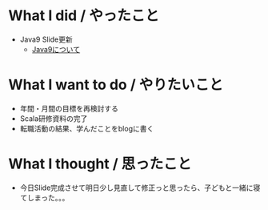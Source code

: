 # What I did / やったこと
- Java9 Slide更新
  - [Java9について](http://yamap55.github.io/Slide/index.html?slide=20171024/java9.md)

# What I want to do / やりたいこと
- 年間・月間の目標を再検討する
- Scala研修資料の完了
- 転職活動の結果、学んだことをblogに書く

# What I thought / 思ったこと
- 今日Slide完成させて明日少し見直して修正っと思ったら、子どもと一緒に寝てしまった。。。
